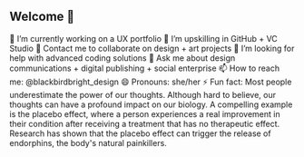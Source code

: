 ## Welcome 👋

🔭 I’m currently working on a UX portfolio
🌱 I’m upskilling in GitHub + VC Studio
👯 Contact me to collaborate on design + art projects
🤔 I’m looking for help with advanced coding solutions
💬 Ask me about design communications + digital publishing + social enterprise
📫 How to reach me: @blackbirdbright_design
😄 Pronouns: she/her
⚡ Fun fact: Most people underestimate the power of our thoughts. Although  hard to believe, our thoughts can have a profound impact on our biology. A compelling example is the placebo effect, where a person experiences a real improvement in their condition after receiving a treatment that has no therapeutic effect. Research has shown that the placebo effect can trigger the release of endorphins, the body's natural painkillers. 

